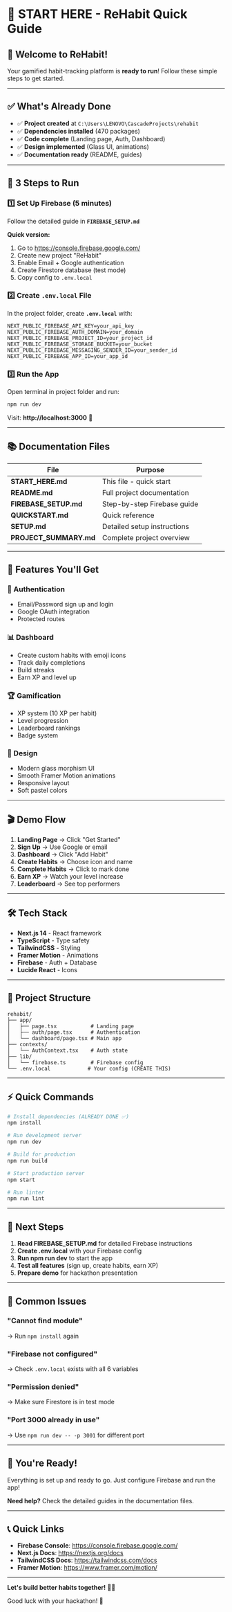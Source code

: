 # 🎯 START HERE - ReHabit Quick Guide

## 👋 Welcome to ReHabit!

Your gamified habit-tracking platform is **ready to run**! Follow these simple steps to get started.

---

## ✅ What's Already Done

- ✅ **Project created** at `C:\Users\LENOVO\CascadeProjects\rehabit`
- ✅ **Dependencies installed** (470 packages)
- ✅ **Code complete** (Landing page, Auth, Dashboard)
- ✅ **Design implemented** (Glass UI, animations)
- ✅ **Documentation ready** (README, guides)

---

## 🚀 3 Steps to Run

### 1️⃣ Set Up Firebase (5 minutes)

Follow the detailed guide in **`FIREBASE_SETUP.md`**

**Quick version:**
1. Go to https://console.firebase.google.com/
2. Create new project "ReHabit"
3. Enable Email + Google authentication
4. Create Firestore database (test mode)
5. Copy config to `.env.local`

### 2️⃣ Create `.env.local` File

In the project folder, create **`.env.local`** with:

```env
NEXT_PUBLIC_FIREBASE_API_KEY=your_api_key
NEXT_PUBLIC_FIREBASE_AUTH_DOMAIN=your_domain
NEXT_PUBLIC_FIREBASE_PROJECT_ID=your_project_id
NEXT_PUBLIC_FIREBASE_STORAGE_BUCKET=your_bucket
NEXT_PUBLIC_FIREBASE_MESSAGING_SENDER_ID=your_sender_id
NEXT_PUBLIC_FIREBASE_APP_ID=your_app_id
```

### 3️⃣ Run the App

Open terminal in project folder and run:

```bash
npm run dev
```

Visit: **http://localhost:3000** 🎉

---

## 📚 Documentation Files

| File | Purpose |
|------|---------|
| **START_HERE.md** | This file - quick start |
| **README.md** | Full project documentation |
| **FIREBASE_SETUP.md** | Step-by-step Firebase guide |
| **QUICKSTART.md** | Quick reference |
| **SETUP.md** | Detailed setup instructions |
| **PROJECT_SUMMARY.md** | Complete project overview |

---

## 🎯 Features You'll Get

### 🔐 Authentication
- Email/Password sign up and login
- Google OAuth integration
- Protected routes

### 📊 Dashboard
- Create custom habits with emoji icons
- Track daily completions
- Build streaks
- Earn XP and level up

### 🏆 Gamification
- XP system (10 XP per habit)
- Level progression
- Leaderboard rankings
- Badge system

### 🎨 Design
- Modern glass morphism UI
- Smooth Framer Motion animations
- Responsive layout
- Soft pastel colors

---

## 🎬 Demo Flow

1. **Landing Page** → Click "Get Started"
2. **Sign Up** → Use Google or email
3. **Dashboard** → Click "Add Habit"
4. **Create Habits** → Choose icon and name
5. **Complete Habits** → Click to mark done
6. **Earn XP** → Watch your level increase
7. **Leaderboard** → See top performers

---

## 🛠️ Tech Stack

- **Next.js 14** - React framework
- **TypeScript** - Type safety
- **TailwindCSS** - Styling
- **Framer Motion** - Animations
- **Firebase** - Auth + Database
- **Lucide React** - Icons

---

## 📁 Project Structure

```
rehabit/
├── app/
│   ├── page.tsx           # Landing page
│   ├── auth/page.tsx      # Authentication
│   └── dashboard/page.tsx # Main app
├── contexts/
│   └── AuthContext.tsx    # Auth state
├── lib/
│   └── firebase.ts        # Firebase config
└── .env.local            # Your config (CREATE THIS)
```

---

## ⚡ Quick Commands

```bash
# Install dependencies (ALREADY DONE ✅)
npm install

# Run development server
npm run dev

# Build for production
npm run build

# Start production server
npm start

# Run linter
npm run lint
```

---

## 🎯 Next Steps

1. **Read FIREBASE_SETUP.md** for detailed Firebase instructions
2. **Create .env.local** with your Firebase config
3. **Run npm run dev** to start the app
4. **Test all features** (sign up, create habits, earn XP)
5. **Prepare demo** for hackathon presentation

---

## 🐛 Common Issues

### "Cannot find module"
→ Run `npm install` again

### "Firebase not configured"
→ Check `.env.local` exists with all 6 variables

### "Permission denied"
→ Make sure Firestore is in test mode

### "Port 3000 already in use"
→ Use `npm run dev -- -p 3001` for different port

---

## 🎉 You're Ready!

Everything is set up and ready to go. Just configure Firebase and run the app!

**Need help?** Check the detailed guides in the documentation files.

---

## 📞 Quick Links

- **Firebase Console**: https://console.firebase.google.com/
- **Next.js Docs**: https://nextjs.org/docs
- **TailwindCSS Docs**: https://tailwindcss.com/docs
- **Framer Motion**: https://www.framer.com/motion/

---

**Let's build better habits together!** 💪🎯

Good luck with your hackathon! 🚀
